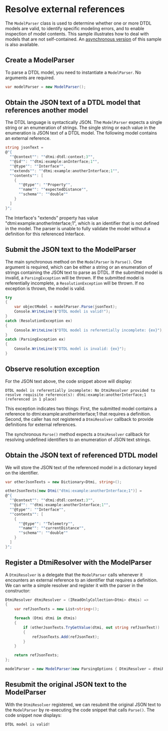 ﻿# Resolve external references

The `ModelParser` class is used to determine whether one or more DTDL models are valid, to identify specific modeling errors, and to enable inspection of model contents.
This sample illustrates how to deal with models that are not self-contained.
An [asynchronous version](./Sample11_ResolveExternalReferencesAsync.md) of this sample is also available.

## Create a ModelParser

To parse a DTDL model, you need to instantiate a `ModelParser`.
No arguments are required.

```C# Snippet:DtdlParserSample10_CreateModelParser
var modelParser = new ModelParser();
```

## Obtain the JSON text of a DTDL model that references another model

The DTDL language is syntactically JSON.
The `ModelParser` expects a single string or an enumeration of strings.
The single string or each value in the enumeration is JSON text of a DTDL model.
The following model contains an external reference.

```C# Snippet:DtdlParserSample10_ObtainDtdlText
string jsonText =
@"{
  ""@context"": ""dtmi:dtdl:context;3"",
  ""@id"": ""dtmi:example:anInterface;1"",
  ""@type"": ""Interface"",
  ""extends"": ""dtmi:example:anotherInterface;1"",
  ""contents"": [
    {
      ""@type"": ""Property"",
      ""name"": ""expectedDistance"",
      ""schema"": ""double""
    }
  ]
}";
```

The Interface's "extends" property has value "dtmi:example:anotherInterface;1", which is an identifier that is not defined in the model.
The parser is unable to fully validate the model without a definition for this referenced Interface.

## Submit the JSON text to the ModelParser

The main synchronous method on the `ModelParser` is `Parse()`.
One argument is required, which can be either a string or an enumeration of strings containing the JSON text to parse as DTDL.
If the submitted model is invalid, a `ParsingException` will be thrown.
If the submitted model is referentially incomplete, a `ResolutionException` will be thrown.
If no exception is thrown, the model is valid.

```C# Snippet:DtdlParserSample10_CallParse
try
{
    var objectModel = modelParser.Parse(jsonText);
    Console.WriteLine($"DTDL model is valid!");
}
catch (ResolutionException ex)
{
    Console.WriteLine($"DTDL model is referentially incomplete: {ex}");
}
catch (ParsingException ex)
{
    Console.WriteLine($"DTDL model is invalid: {ex}");
}
```

## Observe resolution exception

For the JSON text above, the code snippet above will display:

```Console
DTDL model is referentially incomplete: No DtmiResolver provided to resolve requisite reference(s): dtmi:example:anotherInterface;1 (referenced in 1 place)
```

This exception indicates two things:
First, the submitted model contains a reference to dtmi:example:anotherInterface;1 that requires a definition.
Second, the caller has not registered a `DtmiResolver` callback to provide definitions for external references.

The synchronous `Parse()` method expects a `DtmiResolver` callback for resolving undefined identifiers to an enumeration of JSON text strings.

## Obtain the JSON text of referenced DTDL model

We will store the JSON text of the referenced model in a dictionary keyed on the identifier.

```C# Snippet:DtdlParserSample10_ObtainReferencedDtdlText
var otherJsonTexts = new Dictionary<Dtmi, string>();

otherJsonTexts[new Dtmi("dtmi:example:anotherInterface;1")] =
@"{
  ""@context"": ""dtmi:dtdl:context;3"",
  ""@id"": ""dtmi:example:anotherInterface;1"",
  ""@type"": ""Interface"",
  ""contents"": [
    {
      ""@type"": ""Telemetry"",
      ""name"": ""currentDistance"",
      ""schema"": ""double""
    }
  ]
}";
```

## Register a DtmiResolver with the ModelParser

A `DtmiResolver` is a delegate that the `ModelParser` calls whenever it encounters an external reference to an identifier that requires a definition.
We can write a simple resolver and register it with the parser in the constructor:

```C# Snippet:DtdlParserSample10_NewParserRegisterDtmiResolver
DtmiResolver dtmiResolver = (IReadOnlyCollection<Dtmi> dtmis) =>
{
    var refJsonTexts = new List<string>();

    foreach (Dtmi dtmi in dtmis)
    {
        if (otherJsonTexts.TryGetValue(dtmi, out string refJsonText))
        {
            refJsonTexts.Add(refJsonText);
        }
    }

    return refJsonTexts;
};

modelParser = new ModelParser(new ParsingOptions { DtmiResolver = dtmiResolver});
```

## Resubmit the original JSON text to the ModelParser

[repeat]: # (Snippet:DtdlParserSample10_CallParse)

With the `DtmiResolver` registered, we can resubmit the original JSON text to the `ModelParser` by re-executing the code snippet that calls `Parse()`.
The code snippet now displays:

```Console
DTDL model is valid!
```
